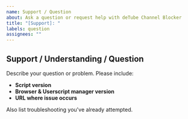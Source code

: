```yaml
---
name: Support / Question
about: Ask a question or request help with deTube Channel Blocker
title: "[Support]: "
labels: question
assignees: ""
---
```


## Support / Understanding / Question

Describe your question or problem. Please include:

- **Script version**
- **Browser & Userscript manager version**
- **URL where issue occurs**

Also list troubleshooting you've already attempted.
